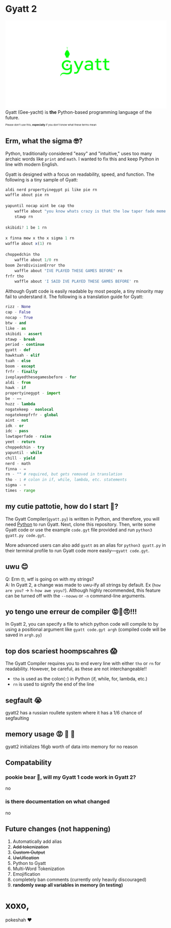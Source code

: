 # Gyatt 2
![A Logo of Gyatt in the style of Python](logo.png "A Logo of Gyatt in the style of Python")
Gyatt (Gee-yacht) is **the** Python-based programming language of the future.
<br><sub><sub><sup>Please don't use this, **especially** if you don't know what these terms mean</sup></sub></sub>

## Erm, what the sigma 🤓?
Python, traditionally considered "easy" and "intuitive," uses too many archaic words like `print` and `math`. I wanted to fix this and keep Python in line with modern  English.

Gyatt is designed with a focus on readability, speed, and function.
The following is a tiny sample of Gyatt:
```js
aldi nerd propertyinegypt pi like pie rn
waffle about pie rn

yapuntil nocap aint be cap tho
	waffle about "you know whats crazy is that the low taper fade meme is still massive" rn
	stawp rn

skibidi? 1 be 1 rn

x finna mew x tho x sigma 1 rn
waffle about x(1) rn

choppedchin tho
	waffle about 1/0 rn
boom ZeroDivisionError tho
	waffle about "IVE PLAYED THESE GAMES BEFORE" rn
frfr tho
	waffle about 'I SAID IVE PLAYED THESE GAMES BEFORE' rn
```

Although Gyatt code is easily readable by most people, a tiny minority may fail to understand it. The following is a translation guide for Gyatt:

```python
rizz - None
cap - False
nocap - True
btw - and
like - as
skibidi - assert
stawp - break
period - continue
gyatt - def
hawktuah - elif
tuah - else
boom - except
frfr - finally
iveplayedthesegamesbefore - for
aldi - from
hawk - if
propertyinegypt - import
be - ==
huzz - lambda
nogatekeep - nonlocal
nogatekeepfrfr - global
aint - not
idk - or
idc - pass
lowtaperfade - raise
yeet - return
choppedchin - try
yapuntil - while
chill - yield
nerd - math
finna - =
rn - "" # required, but gets removed in translation
tho - : # colon in if, while, lambda, etc. statements
sigma - +
times - range
```

## my cutie pattotie, how do I start 🫶?

The Gyatt Compiler(`gyatt.py`) is written in Python, and therefore, you will need [Python](https://www.python.org/) to run Gyatt. Next, clone this repository. Then, write some Gyatt code or use the example `code.gyt` file provided and run `python3 gyatt.py code.gyt`.

More advanced users can also add `gyatt` as an alias for `python3 gyatt.py` in their terminal profile to run Gyatt code more easily—`gyatt code.gyt`. 

## uwu 😊

Q: Erm 🤓, wtf is going on with my strings?
<br>A: In Gyatt 2, a change was made to uwu-ify all strings by default. Ex (`how are you?` -> `h-how awe yoyu?`). Although highly recommended, this feature can be turned off with the `--nouwu` or `-n` command-line arguments.

## yo tengo une erreur de compiler 😡🤬😠!!!

In Gyatt 2, you can specify a file to which python code will compile to by using a positional argument like `gyatt code.gyt argh` (compiled code will be saved in `argh.py`)

## top dos scariest hoompscahres 😱
The Gyatt Compiler requires you to end every line with either `tho` or `rn` for readability. However, be careful, as these are not interchangeable!! 
- `tho` is used as the colon(`:`) in Python (if, while, for, lambda, etc.)
- `rn` is used to signify the end of the line

## segfault 😭
gyatt2 has a russian roullete system where it has a 1/6 chance of segfaulting

## memory usage 😡 💢 💢 
gyatt2 initializes 16gb worth of data into memory for no reason 


## Compatability
### pookie bear 🥰, will my Gyatt 1 code work in Gyatt 2?
no

### is there documentation on what changed
no

## Future changes (not happening)

1. Automatically add alias
2. ~~Add tokenization~~
3. ~~Custom Output~~
4. ~~UwUfication~~
5. Python to Gyatt
6. Multi-Word Tokenization
7. Emojification
8. completely ban comments (currently only heavily discouraged)
9. **randomly swap all variables in memory (in testing)**

# xoxo,
pokeshah ❤️
